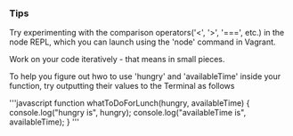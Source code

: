 ### Tips

Try experimenting with the comparison operators('<', '>', '===', etc.) in the node REPL, which you can launch using the 'node' command in Vagrant.

Work on your code iteratively - that means in small pieces.

To help you figure out hwo to use 'hungry' and 'availableTime' inside your function, try outputting their values to the Terminal as follows

'''javascript
function whatToDoForLunch(hungry, availableTime) {
  console.log("hungry is", hungry);
  console.log("availableTime is", availableTime);
}
'''